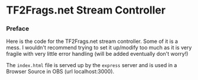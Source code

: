 # TF2Frags.net Stream Controller

### Preface

Here is the code for the TF2Frags.net stream controller. Some of it is a mess. I wouldn't recommend trying to set it up/modify too much as it is very fragile with very little error handling (will be added eventually don't worry!)

The `index.html` file is served up by the `express` server and is used in a Browser Source in OBS (url localhost:3000).